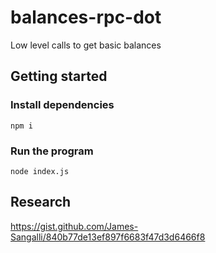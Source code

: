 # balances-rpc-dot
Low level calls to get basic balances 

## Getting started

### Install dependencies
`npm i`

### Run the program
`node index.js`

## Research
https://gist.github.com/James-Sangalli/840b77de13ef897f6683f47d3d6466f8
